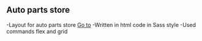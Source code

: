 ## Auto parts store

-Layout for auto parts store [Go to](https://github.com/Zanzannn/Whell.git)
-Written in html code in Sass style
-Used commands flex and grid
